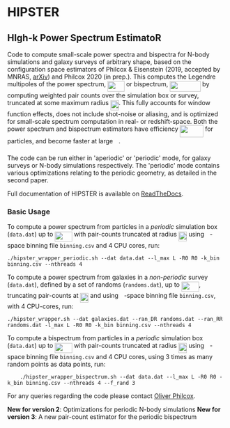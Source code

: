 # HIPSTER

## HIgh-k Power Spectrum EstimatoR

Code to compute small-scale power spectra and bispectra for N-body simulations and galaxy surveys of arbitrary shape, based on the configuration space estimators of Philcox & Eisenstein (2019, accepted by MNRAS, [arXiv](https://arxiv.org/abs/1912.01010)) and Philcox 2020 (in prep.). This computes the Legendre multipoles of the power spectrum, <img src="/tex/a939b8abbd34a6a7097130a860c9ebc2.svg?invert_in_darkmode&sanitize=true" align=middle width=38.738704949999985pt height=24.65753399999998pt/> or bispectrum, <img src="/tex/228c84969208bf099519c5405ba50503.svg?invert_in_darkmode&sanitize=true" align=middle width=70.74890294999999pt height=24.65753399999998pt/> by computing weighted pair counts over the simulation box or survey, truncated at some maximum radius <img src="/tex/12d208b4b5de7762e00b1b8fb5c66641.svg?invert_in_darkmode&sanitize=true" align=middle width=19.034022149999988pt height=22.465723500000017pt/>. This fully accounts for window function effects, does not include shot-noise or aliasing, and is optimized for small-scale spectrum computation in real- or redshift-space. Both the power spectrum and bispectrum estimators have efficiency <img src="/tex/c7848231674242334f6e18154b76a7ac.svg?invert_in_darkmode&sanitize=true" align=middle width=53.726103749999986pt height=27.94539330000001pt/> for <img src="/tex/f9c4988898e7f532b9f826a75014ed3c.svg?invert_in_darkmode&sanitize=true" align=middle width=14.99998994999999pt height=22.465723500000017pt/> particles, and become faster at large <img src="/tex/63bb9849783d01d91403bc9a5fea12a2.svg?invert_in_darkmode&sanitize=true" align=middle width=9.075367949999992pt height=22.831056599999986pt/>.

The code can be run either in 'aperiodic' or 'periodic' mode, for galaxy surveys or N-body simulations respectively. The 'periodic' mode contains various optimizations relating to the periodic geometry, as detailed in the second paper.

Full documentation of HIPSTER is available on [ReadTheDocs](https://HIPSTER.readthedocs.io).

### Basic Usage

To compute a power spectrum from particles in a *periodic* simulation box (``data.dat``) up to <img src="/tex/720b52da688c892f252bc47ce206b36d.svg?invert_in_darkmode&sanitize=true" align=middle width=39.95424014999999pt height=22.831056599999986pt/> with pair-counts truncated at radius <img src="/tex/12d208b4b5de7762e00b1b8fb5c66641.svg?invert_in_darkmode&sanitize=true" align=middle width=19.034022149999988pt height=22.465723500000017pt/> using <img src="/tex/63bb9849783d01d91403bc9a5fea12a2.svg?invert_in_darkmode&sanitize=true" align=middle width=9.075367949999992pt height=22.831056599999986pt/>-space binning file ``binning.csv`` and 4 CPU cores, run:

    ./hipster_wrapper_periodic.sh --dat data.dat --l_max L -R0 R0 -k_bin binning.csv --nthreads 4

To compute a power spectrum from galaxies in a *non-periodic* survey (``data.dat``), defined by a set of randoms (``randoms.dat``), up to <img src="/tex/720b52da688c892f252bc47ce206b36d.svg?invert_in_darkmode&sanitize=true" align=middle width=39.95424014999999pt height=22.831056599999986pt/>, truncating pair-counts at <img src="/tex/12d208b4b5de7762e00b1b8fb5c66641.svg?invert_in_darkmode&sanitize=true" align=middle width=19.034022149999988pt height=22.465723500000017pt/> and using <img src="/tex/63bb9849783d01d91403bc9a5fea12a2.svg?invert_in_darkmode&sanitize=true" align=middle width=9.075367949999992pt height=22.831056599999986pt/>-space binning file ``binning.csv``, with 4 CPU-cores, run:

    ./hipster_wrapper.sh --dat galaxies.dat --ran_DR randoms.dat --ran_RR randoms.dat -l_max L -R0 R0 -k_bin binning.csv --nthreads 4

To compute a bispectrum from particles in a *periodic* simulation box (``data.dat``) up to <img src="/tex/720b52da688c892f252bc47ce206b36d.svg?invert_in_darkmode&sanitize=true" align=middle width=39.95424014999999pt height=22.831056599999986pt/> with pair-counts truncated at radius <img src="/tex/12d208b4b5de7762e00b1b8fb5c66641.svg?invert_in_darkmode&sanitize=true" align=middle width=19.034022149999988pt height=22.465723500000017pt/> using <img src="/tex/63bb9849783d01d91403bc9a5fea12a2.svg?invert_in_darkmode&sanitize=true" align=middle width=9.075367949999992pt height=22.831056599999986pt/>-space binning file ``binning.csv`` and 4 CPU cores, using 3 times as many random points as data points, run:

        ./hipster_wrapper_bispectrum.sh --dat data.dat --l_max L -R0 R0 -k_bin binning.csv --nthreads 4 --f_rand 3

For any queries regarding the code please contact [Oliver Philcox](mailto:ohep2@alumni.cam.ac.uk).

**New for version 2**: Optimizations for periodic N-body simulations
**New for version 3**: A new pair-count estimator for the periodic bispectrum
